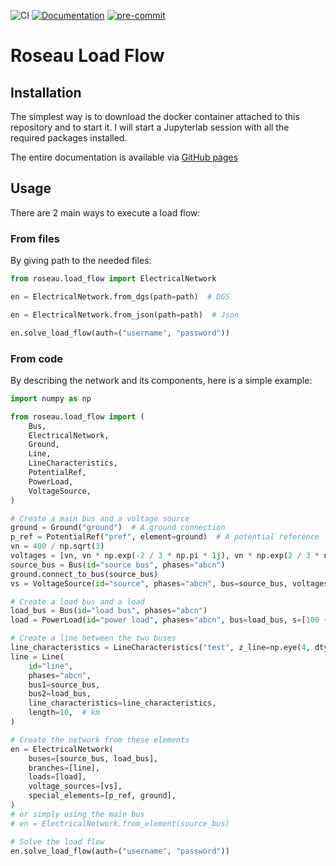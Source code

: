 ![CI](https://github.com/RoseauTechnologies/Roseau_Load_Flow/workflows/CI/badge.svg)
[![Documentation](https://github.com/RoseauTechnologies/Roseau_Load_Flow/actions/workflows/doc.yml/badge.svg)](https://github.com/RoseauTechnologies/Roseau_Load_Flow/actions/workflows/doc.yml)
[![pre-commit](https://github.com/RoseauTechnologies/Roseau_Load_Flow/actions/workflows/pre-commit.yml/badge.svg)](https://github.com/RoseauTechnologies/Roseau_Load_Flow/actions/workflows/pre-commit.yml)

# Roseau Load Flow #

## Installation ##

The simplest way is to download the docker container attached to this repository and to start it. I will start a
Jupyterlab session with all the required packages installed.

The entire documentation is available via [GitHub pages](https://roseautechnologies.github.io/Roseau_Load_Flow/)

## Usage ##

There are 2 main ways to execute a load flow:

### From files ###

By giving path to the needed files:

```python
from roseau.load_flow import ElectricalNetwork

en = ElectricalNetwork.from_dgs(path=path)  # DGS

en = ElectricalNetwork.from_json(path=path)  # Json

en.solve_load_flow(auth=("username", "password"))
```

### From code ###

By describing the network and its components, here is a simple example:

```python
import numpy as np

from roseau.load_flow import (
    Bus,
    ElectricalNetwork,
    Ground,
    Line,
    LineCharacteristics,
    PotentialRef,
    PowerLoad,
    VoltageSource,
)

# Create a main bus and a voltage source
ground = Ground("ground")  # A ground connection
p_ref = PotentialRef("pref", element=ground)  # A potential reference
vn = 400 / np.sqrt(3)
voltages = [vn, vn * np.exp(-2 / 3 * np.pi * 1j), vn * np.exp(2 / 3 * np.pi * 1j)]
source_bus = Bus(id="source bus", phases="abcn")
ground.connect_to_bus(source_bus)
vs = VoltageSource(id="source", phases="abcn", bus=source_bus, voltages=voltages)

# Create a load bus and a load
load_bus = Bus(id="load bus", phases="abcn")
load = PowerLoad(id="power load", phases="abcn", bus=load_bus, s=[100 + 0j, 100 + 0j, 100 + 0j])

# Create a line between the two buses
line_characteristics = LineCharacteristics("test", z_line=np.eye(4, dtype=complex))
line = Line(
    id="line",
    phases="abcn",
    bus1=source_bus,
    bus2=load_bus,
    line_characteristics=line_characteristics,
    length=10,  # km
)

# Create the network from these elements
en = ElectricalNetwork(
    buses=[source_bus, load_bus],
    branches=[line],
    loads=[load],
    voltage_sources=[vs],
    special_elements=[p_ref, ground],
)
# or simply using the main bus
# en = ElectricalNetwork.from_element(source_bus)

# Solve the load flow
en.solve_load_flow(auth=("username", "password"))
```

<!-- Local Variables: -->
<!-- mode: gfm -->
<!-- coding: utf-8-unix -->
<!-- ispell-local-dictionary: "british" -->
<!-- End: -->
